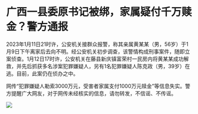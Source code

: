 # 广西一县委原书记被绑，家属疑付千万赎金？警方通报

2023年1月11日21时许，公安机关接群众报警，称其亲属黄某某（男，56岁）于1月9日下午离家后去向不明。经公安机关初步调查，该警情构成刑事案件，随即立案侦查。1月12日17时许，公安机关在藤县新庆镇富荣村一民房内将黄某某成功解救，并先后抓获多名涉案犯罪嫌疑人，另有1名犯罪嫌疑人陈克政（男，39岁）在逃。目前，此案仍在侦办之中。

网传“犯罪嫌疑人勒索3000万元，受害者家属支付1000万元赎金”等信息失实。警方提醒广大网友，对于网传未经核实的信息，请勿转发，不信谣、不传谣。

![](https://inews.gtimg.com/newsapp_bt/0/15656537484/1000)

